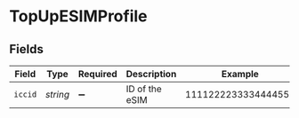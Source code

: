 # TopUpESIMProfile


## Fields

| Field               | Type                | Required            | Description         | Example             |
| ------------------- | ------------------- | ------------------- | ------------------- | ------------------- |
| `iccid`             | *string*            | :heavy_minus_sign:  | ID of the eSIM      | 1111222233334444555 |